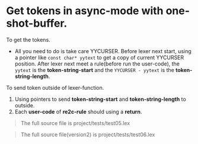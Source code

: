 # <a id="GetTokensAsyncOne">Get tokens in async-mode with one-shot-buffer.</a>
To get the tokens.
 - All you need to do is take care YYCURSER. Before lexer next start, using a pointer like `const char* yytext` to get a copy of current YYCURSER position. After lexer next meet a rule(before run the user-code), the `yytext` is the **token-string-start** and the `YYCURSER - yytext` is the **token-string-length**. 

To send token outside of lexer-function.
 1. Using pointers to send **token-string-start** and **token-string-length** to outside.
 2. Each **user-code** of **re2c-rule** should using a **return**.

> The full source file is project/tests/test05.lex

> The full source file(version2) is project/tests/test06.lex
